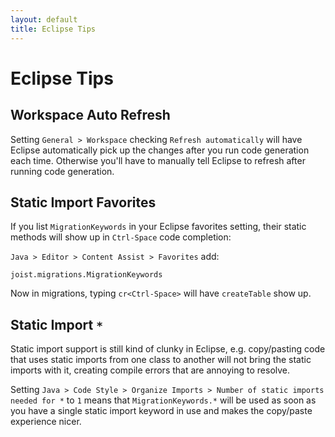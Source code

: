 ```yaml
---
layout: default
title: Eclipse Tips
---
```


Eclipse Tips
============

Workspace Auto Refresh
----------------------

Setting `General > Workspace` checking `Refresh automatically` will have Eclipse automatically pick up the changes after you run code generation each time. Otherwise you'll have to manually tell Eclipse to refresh after running code generation.

Static Import Favorites
-----------------------

If you list `MigrationKeywords` in your Eclipse favorites setting, their static methods will show up in `Ctrl-Space` code completion:

`Java > Editor > Content Assist > Favorites` add:

    joist.migrations.MigrationKeywords

Now in migrations, typing `cr<Ctrl-Space>` will have `createTable` show up.

Static Import `*`
-----------------

Static import support is still kind of clunky in Eclipse, e.g. copy/pasting code that uses static imports from one class to another will not bring the static imports with it, creating compile errors that are annoying to resolve.

Setting `Java > Code Style > Organize Imports > Number of static imports needed for *` to `1` means that `MigrationKeywords.*` will be used as soon as you have a single static import keyword in use and makes the copy/paste experience nicer.

